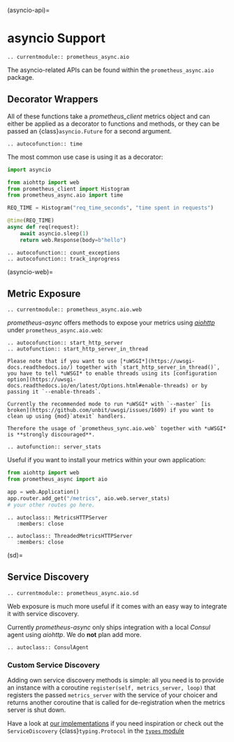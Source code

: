 (asyncio-api)=

# asyncio Support

```{eval-rst}
.. currentmodule:: prometheus_async.aio
```

The asyncio-related APIs can be found within the `prometheus_async.aio` package.


## Decorator Wrappers

All of these functions take a *prometheus_client* metrics object and can either be applied as a decorator to functions and methods, or they can be passed an {class}`asyncio.Future` for a second argument.

```{eval-rst}
.. autocofunction:: time
```

The most common use case is using it as a decorator:

```python
import asyncio

from aiohttp import web
from prometheus_client import Histogram
from prometheus_async.aio import time

REQ_TIME = Histogram("req_time_seconds", "time spent in requests")

@time(REQ_TIME)
async def req(request):
    await asyncio.sleep(1)
    return web.Response(body=b"hello")
```

```{eval-rst}
.. autocofunction:: count_exceptions
.. autocofunction:: track_inprogress

```


(asyncio-web)=

## Metric Exposure

```{eval-rst}
.. currentmodule:: prometheus_async.aio.web
```

*prometheus-async* offers methods to expose your metrics using [*aiohttp*](https://aiohttp.readthedocs.io/) under `prometheus_async.aio.web`:

```{eval-rst}
.. autocofunction:: start_http_server
.. autofunction:: start_http_server_in_thread
```

```{admonition} Warning
Please note that if you want to use [*uWSGI*](https://uwsgi-docs.readthedocs.io/) together with `start_http_server_in_thread()`, you have to tell *uWSGI* to enable threads using its [configuration option](https://uwsgi-docs.readthedocs.io/en/latest/Options.html#enable-threads) or by passing it `--enable-threads`.

Currently the recommended mode to run *uWSGI* with `--master` [is broken](https://github.com/unbit/uwsgi/issues/1609) if you want to clean up using {mod}`atexit` handlers.

Therefore the usage of `prometheus_sync.aio.web` together with *uWSGI* is **strongly discouraged**.
```

```{eval-rst}
.. autofunction:: server_stats
```

Useful if you want to install your metrics within your own application:

```python
from aiohttp import web
from prometheus_async import aio

app = web.Application()
app.router.add_get("/metrics", aio.web.server_stats)
# your other routes go here.
```

```{eval-rst}
.. autoclass:: MetricsHTTPServer
   :members: close

.. autoclass:: ThreadedMetricsHTTPServer
   :members: close
```


(sd)=

## Service Discovery

```{eval-rst}
.. currentmodule:: prometheus_async.aio.sd
```

Web exposure is much more useful if it comes with an easy way to integrate it with service discovery.

Currently *prometheus-async* only ships integration with a local *Consul* agent using *aiohttp*.
We do **not** plan add more.

```{eval-rst}
.. autoclass:: ConsulAgent
```


### Custom Service Discovery

Adding own service discovery methods is simple:
all you need is to provide an instance with a coroutine `register(self, metrics_server, loop)` that registers the passed `metrics_server` with the service of your choicer and returns another coroutine that is called for de-registration when the metrics server is shut down.

Have a look at [our implementations](https://github.com/hynek/prometheus_async/blob/main/src/prometheus_async/aio/sd.py) if you need inspiration or check out the `ServiceDiscovery` {class}`typing.Protocol` in the [`types` module](https://github.com/hynek/prometheus_async/blob/main/src/prometheus_async/types.py)
